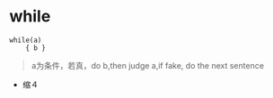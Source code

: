 # while

    while(a)
        { b }
    
> a为条件，若真，do b,then judge a,if fake, do the next sentence 

- 缩４ 


#




#
